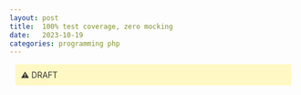 ```yaml
---
layout: post
title:  100% test coverage, zero mocking
date:   2023-10-19
categories: programming php
---
```


<style>
h4, h3 {
  display: none; /* hide */
}
h4 + p {
    padding: 10px;
    background-color: rgb(221, 244, 255);
    margin: 10px;
    color: #333;
}
h3 + p {
    padding: 10px;
    background-color: #fff8c4;
    margin: 10px;
    color: #333;
}
</style>

### Warning
**&#x26a0;** DRAFT


